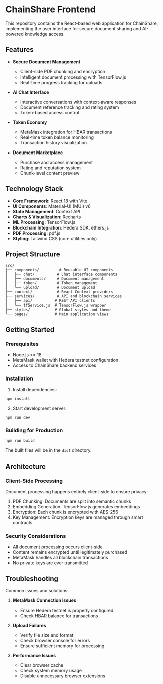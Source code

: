 # ChainShare Frontend

This repository contains the React-based web application for ChainShare, implementing the user interface for secure document sharing and AI-powered knowledge access.

## Features

- **Secure Document Management**
  - Client-side PDF chunking and encryption
  - Intelligent document processing with TensorFlow.js
  - Real-time progress tracking for uploads

- **AI Chat Interface**
  - Interactive conversations with context-aware responses
  - Document reference tracking and rating system
  - Token-based access control

- **Token Economy**
  - MetaMask integration for HBAR transactions
  - Real-time token balance monitoring
  - Transaction history visualization

- **Document Marketplace**
  - Purchase and access management
  - Rating and reputation system
  - Chunk-level content preview

## Technology Stack

- **Core Framework**: React 18 with Vite
- **UI Components**: Material-UI (MUI) v6
- **State Management**: Context API
- **Charts & Visualization**: Recharts
- **ML Processing**: TensorFlow.js
- **Blockchain Integration**: Hedera SDK, ethers.js
- **PDF Processing**: pdf.js
- **Styling**: Tailwind CSS (core utilities only)

## Project Structure

```
src/
├── components/         # Reusable UI components
│   ├── chat/          # Chat interface components
│   ├── documents/     # Document management
│   ├── token/         # Token management
│   └── upload/        # Document upload
├── context/           # React Context providers
├── services/          # API and blockchain services
│   ├── api/          # REST API clients
│   └── tfService.js  # TensorFlow.js wrapper
├── styles/           # Global styles and theme
└── pages/            # Main application views
```

## Getting Started

### Prerequisites

- Node.js >= 18
- MetaMask wallet with Hedera testnet configuration
- Access to ChainShare backend services

### Installation

1. Install dependencies:
```bash
npm install
```

2. Start development server:
```bash
npm run dev
```

### Building for Production

```bash
npm run build
```

The built files will be in the `dist` directory.

## Architecture

### Client-Side Processing

Document processing happens entirely client-side to ensure privacy:

1. PDF Chunking: Documents are split into semantic chunks
2. Embedding Generation: TensorFlow.js generates embeddings
3. Encryption: Each chunk is encrypted with AES-256
4. Key Management: Encryption keys are managed through smart contracts

### Security Considerations

- All document processing occurs client-side
- Content remains encrypted until legitimately purchased
- MetaMask handles all blockchain transactions
- No private keys are ever transmitted

## Troubleshooting

Common issues and solutions:

1. **MetaMask Connection Issues**
   - Ensure Hedera testnet is properly configured
   - Check HBAR balance for transactions

2. **Upload Failures**
   - Verify file size and format
   - Check browser console for errors
   - Ensure sufficient memory for processing

3. **Performance Issues**
   - Clear browser cache
   - Check system memory usage
   - Disable unnecessary browser extensions